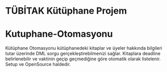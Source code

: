 # TÜBİTAK Kütüphane Projem
# Kutuphane-Otomasyonu
Kütüphane Otomasyonu kütüphanedeki kitaplar ve üyeler hakkında bilgileri tutar üzerinde DML sorgu gerçekleştirebilmenizi sağlar. Kitaplara deadline belirlenebilir ve vaktinin geçip geçmediğine göre otomatik olarak listelenir. Setup ve OpenSource haldedir.
